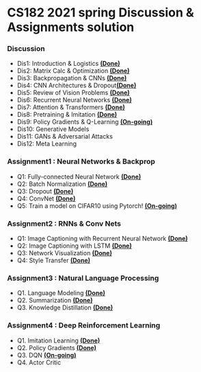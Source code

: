 # CS182 2021 spring Discussion & Assignments solution

### Discussion
* Dis1: Introduction & Logistics [__(Done)__](https://github.com/oldboy818/CS182/blob/main/Discussion/dis1_Introduction%20%26%20Logistics..pdf)
* Dis2: Matrix Calc & Optimization [__(Done)__](https://github.com/oldboy818/CS182/blob/main/Discussion/dis2_Matrix%20Calc%20%26%20Optimization.pdf)
* Dis3: Backpropagation & CNNs [__(Done)__](https://github.com/oldboy818/CS182/blob/main/Discussion/dis3%20Backpropagation%20%26%20CNNs.pdf)
* Dis4: CNN Architectures & Dropout[__(Done)__](https://github.com/oldboy818/CS182/blob/main/Discussion/dis4_CNN%20Architectures%20%26%20Dropout.pdf)
* Dis5: Review of Vision Problems [__(Done)__](https://github.com/oldboy818/CS182/blob/main/Discussion/dis5_Review%20of%20Vision%20Problems.pdf)
* Dis6: Recurrent Neural Networks [__(Done)__](https://github.com/oldboy818/CS182/blob/main/Discussion/dis6_Recurrent%20Neural%20Networks.pdf)
* Dis7: Attention & Transformers [__(Done)__](https://github.com/oldboy818/CS182/blob/main/Discussion/dis7_Attention%20%26%20Transformers.pdf)
* Dis8: Pretraining & Imitation [__(Done)__](https://github.com/oldboy818/CS182/blob/main/Discussion/dis8_Pretraining%20%26%20Imitation.pdf)
* Dis9: Policy Gradients & Q-Learning [__(On-going)__](https://github.com/oldboy818/CS182/blob/main/Discussion/dis9_Policy%20Gradients%20%26%20Q-Learning.pdf)
* Dis10: Generative Models
* Dis11: GANs & Adversarial Attacks
* Dis12: Meta Learning

### Assignment1 : Neural Networks & Backprop
* Q1: Fully-connected Neural Network [__(Done)__](https://github.com/oldboy818/CS182/blob/main/assignment1/FullyConnectedNets.ipynb)
* Q2: Batch Normalization [__(Done)__](https://github.com/oldboy818/CS182/blob/main/assignment1/BatchNormalization.ipynb)
* Q3: Dropout [__(Done)__](https://github.com/oldboy818/CS182/blob/main/assignment1/Dropout.ipynb)
* Q4: ConvNet [__(Done)__](https://github.com/oldboy818/CS182/blob/main/assignment1/ConvolutionalNetworks.ipynb)
* Q5: Train a model on CIFAR10 using Pytorch! [__(On-going)__](https://github.com/oldboy818/CS182/blob/main/assignment1/Pytorch.ipynb)

### Assignment2 : RNNs & Conv Nets
* Q1: Image Captioning with Recurrent Neural Network [__(Done)__](https://github.com/oldboy818/CS182/blob/main/assignment2/RNN_Captioning.ipynb)
* Q2: Image Captioning with LSTM [__(Done)__](https://github.com/oldboy818/CS182/blob/main/assignment2/LSTM_Captioning.ipynb)
* Q3: Network Visualization [__(Done)__](https://github.com/oldboy818/CS182/blob/main/assignment2/NetworkVisualization.ipynb)
* Q4: Style Transfer [__(Done)__](https://github.com/oldboy818/CS182/blob/main/assignment2/StyleTransfer.ipynb)

### Assignment3 : Natural Language Processing
* Q1. Language Modeling [__(Done)__](https://github.com/oldboy818/CS182/blob/main/assignment3/1%20Language%20Modeling.ipynb)
* Q2. Summarization [__(Done)__](https://github.com/oldboy818/CS182/blob/main/assignment3/2%20Summarization.ipynb)
* Q3. Knowledge Distillation [__(Done)__](https://github.com/oldboy818/CS182/blob/main/assignment3/3_Knowledge_Distillation.ipynb)

### Assignment4 : Deep Reinforcement Learning
* Q1. Imitation Learning [__(Done)__](https://github.com/oldboy818/CS182/blob/main/assignment4/Imitation%20Learning.ipynb)
* Q2. Policy Gradients [__(Done)__](https://github.com/oldboy818/CS182/blob/main/assignment4/Policy%20Gradients.ipynb)
* Q3. DQN [__(On-going)__](https://github.com/oldboy818/CS182/blob/main/assignment4/DQN.ipynb)
* Q4. Actor Critic
